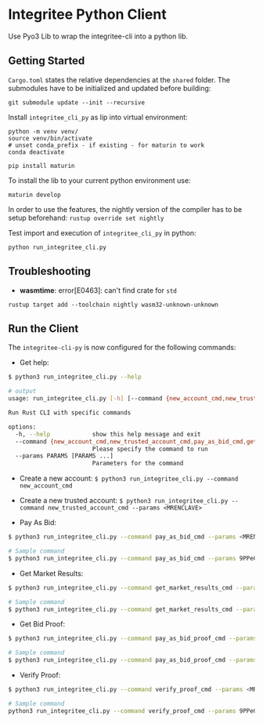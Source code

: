 # Integritee Python Client
Use Pyo3 Lib to wrap the integritee-cli into a python lib.

## Getting Started
`Cargo.toml` states the relative dependencies at the `shared` folder.
The submodules have to be initialized and updated before building:
```
git submodule update --init --recursive
```

Install `integritee_cli_py` as lip into virtual environment:
```
python -m venv venv/
source venv/bin/activate
# unset conda_prefix - if existing - for maturin to work
conda deactivate
```

```
pip install maturin
```

To install the lib to your current python environment use:
```
maturin develop
```
In order to use the features, the nightly version of the compiler has
to be setup beforehand: `rustup override set nightly`

Test import and execution of `integritee_cli_py` in python:
```
python run_integritee_cli.py
```

## Troubleshooting

* **wasmtime**: error[E0463]: can't find crate for `std`
```
rustup target add --toolchain nightly wasm32-unknown-unknown
```


## Run the Client

The `integritee-cli-py` is now configured for the following commands:

- Get help:
```bash
$ python3 run_integritee_cli.py --help

# output
usage: run_integritee_cli.py [-h] [--command {new_account_cmd,new_trusted_account_cmd,pay_as_bid_cmd,get_market_results_cmd,pay_as_bid_proof_cmd,verify_proof_cmd}] [--params PARAMS [PARAMS ...]]

Run Rust CLI with specific commands

options:
  -h, --help            show this help message and exit
  --command {new_account_cmd,new_trusted_account_cmd,pay_as_bid_cmd,get_market_results_cmd,pay_as_bid_proof_cmd,verify_proof_cmd}
                        Please specify the command to run
  --params PARAMS [PARAMS ...]
                        Parameters for the command
```

- Create a new account: `$ python3 run_integritee_cli.py --command new_account_cmd`

- Create a new trusted account: `$ python3 run_integritee_cli.py --command new_trusted_account_cmd --params <MRENCLAVE>`

- Pay As Bid:
```bash
$ python3 run_integritee_cli.py --command pay_as_bid_cmd --params <MRENCLAVE> <ACCOUNT> <ORDERS_STRING>

# Sample command
$ python3 run_integritee_cli.py --command pay_as_bid_cmd --params 9PPeGELLdD9Uw1mVJbUGTeRpGzPBGb1bdEk6TCL4pPCE 5Dsni69ozXZZwpxyCGjLq8KQnBpGrtPnbykepgst2Tbh7NuY "[{\"id\":0,\"order_type\":\"ask\",\"time_slot\":\"2022-10-04T05:06:07+00:00\",\"actor_id\":\"actor_0\",\"cluster_index\":0,\"energy_kwh\":5,\"price_euro_per_kwh\":0.19},{\"id\":1,\"order_type\":\"bid\",\"time_slot\":\"2022-10-04T05:06:07+00:00\",\"actor_id\":\"actor_1\",\"cluster_index\":0,\"energy_kwh\":8.8,\"price_euro_per_kwh\":0.23}]" 
```

- Get Market Results:
```bash
$ python3 run_integritee_cli.py --command get_market_results_cmd --params <MRENCLAVE> <ACCOUNT> <TIMESTAMP>

# Sample command
$ python3 run_integritee_cli.py --command get_market_results_cmd --params 9PPeGELLdD9Uw1mVJbUGTeRpGzPBGb1bdEk6TCL4pPCE 5Dsni69ozXZZwpxyCGjLq8KQnBpGrtPnbykepgst2Tbh7NuY 2022-10-04T05:06:07+00:00
```

- Get Bid Proof:
```bash
$ python3 run_integritee_cli.py --command pay_as_bid_proof_cmd --params <MRENCLAVE> <ACCOUNT> <TIMESTAMP> <ACTOR_ID>

# Sample command
$ python3 run_integritee_cli.py --command pay_as_bid_proof_cmd --params 9PPeGELLdD9Uw1mVJbUGTeRpGzPBGb1bdEk6TCL4pPCE 5Dsni69ozXZZwpxyCGjLq8KQnBpGrtPnbykepgst2Tbh7NuY 2022-10-04T05:06:07+00:00 actor_0
```

- Verify Proof:
```bash
$ python3 run_integritee_cli.py --command verify_proof_cmd --params <MRENCLAVE> <ACCOUNT> <MERKLE_PROOF_JSON>

# Sample command
python3 run_integritee_cli.py --command verify_proof_cmd --params 9PPeGELLdD9Uw1mVJbUGTeRpGzPBGb1bdEk6TCL4pPCE 5Dsni69ozXZZwpxyCGjLq8KQnBpGrtPnbykepgst2Tbh7NuY "{\"root\":\"0xeae9131721b25db95622605c99a62f56f2e3b47e7f54f9b0653055b11b8d37b8\",\"proof\":[\"0xf147000d21d56a303b688da5bf1294d865518a8fb889af48ca21d12af5a6d823\"],\"number_of_leaves\":2,\"leaf_index\":0,\"leaf\":[0,0,0,0,0,0,0,0,1,100,50,48,50,50,45,49,48,45,48,52,84,48,53,58,48,54,58,48,55,43,48,48,58,48,48,28,97,99,116,111,114,95,48,1,0,0,0,0,0,0,0,0,0,0,20,64,82,184,30,133,235,81,200,63]}"
```